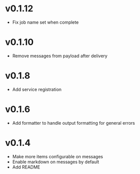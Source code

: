# v0.1.12
* Fix job name set when complete

# v0.1.10
* Remove messages from payload after delivery

# v0.1.8
* Add service registration

# v0.1.6
* Add formatter to handle output formatting for general errors

# v0.1.4
* Make more items configurable on messages
* Enable markdown on messages by default
* Add README
